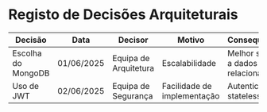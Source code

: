 # Registo de Decisões Arquiteturais

| Decisão | Data | Decisor | Motivo | Consequências |
|---------|--------|----------|---------|--------------|
| Escolha do MongoDB | 01/06/2025 | Equipa de Arquitetura | Escalabilidade | Melhor suporte a dados não relacionais |
| Uso de JWT | 02/06/2025 | Equipa de Segurança | Facilidade de implementação | Autenticação stateless |
